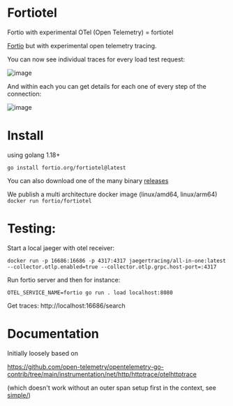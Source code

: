 # Fortiotel

Fortio with experimental OTel (Open Telemetry) = fortiotel

[Fortio](https://github.com/fortio/fortio) but with experimental open telemetry tracing.

You can now see individual traces for every load test request:

![image](https://user-images.githubusercontent.com/3664595/212445837-725faa47-49de-4736-83ac-92e9a3645618.png)

And within each you can get details for each one of every step of the connection:

![image](https://user-images.githubusercontent.com/3664595/212445847-7759ccb4-ea77-44dc-ba46-b2a935dd83b9.png)


# Install

using golang 1.18+

```shell
go install fortio.org/fortiotel@latest
```

You can also download one of the many binary [releases](https://github.com/fortio/fortiotel/releases)

We publish a multi architecture docker image (linux/amd64, linux/arm64) `docker run fortio/fortiotel`

# Testing:

Start a local jaeger with otel receiver:
```
docker run -p 16686:16686 -p 4317:4317 jaegertracing/all-in-one:latest --collector.otlp.enabled=true --collector.otlp.grpc.host-port=:4317
```

Run fortio server and then for instance:
```
OTEL_SERVICE_NAME=fortio go run . load localhost:8080
```

Get traces: http://localhost:16686/search

# Documentation

Initially loosely based on

https://github.com/open-telemetry/opentelemetry-go-contrib/tree/main/instrumentation/net/http/httptrace/otelhttptrace

(which doesn't work without an outer span setup first in the context, see [simple/](simple/))
